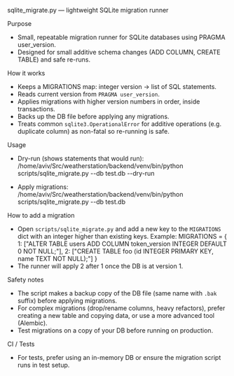 sqlite_migrate.py — lightweight SQLite migration runner

Purpose
- Small, repeatable migration runner for SQLite databases using PRAGMA user_version.
- Designed for small additive schema changes (ADD COLUMN, CREATE TABLE) and safe re-runs.

How it works
- Keeps a MIGRATIONS map: integer version -> list of SQL statements.
- Reads current version from `PRAGMA user_version`.
- Applies migrations with higher version numbers in order, inside transactions.
- Backs up the DB file before applying any migrations.
- Treats common `sqlite3.OperationalError` for additive operations (e.g. duplicate column) as non-fatal so re-running is safe.

Usage
- Dry-run (shows statements that would run):
  /home/aviv/Src/weatherstation/backend/venv/bin/python scripts/sqlite_migrate.py --db test.db --dry-run

- Apply migrations:
  /home/aviv/Src/weatherstation/backend/venv/bin/python scripts/sqlite_migrate.py --db test.db

How to add a migration
- Open `scripts/sqlite_migrate.py` and add a new key to the `MIGRATIONS` dict with an integer higher than existing keys.
  Example:
    MIGRATIONS = {
      1: ["ALTER TABLE users ADD COLUMN token_version INTEGER DEFAULT 0 NOT NULL;"],
      2: ["CREATE TABLE foo (id INTEGER PRIMARY KEY, name TEXT NOT NULL);"]
    }
- The runner will apply 2 after 1 once the DB is at version 1.

Safety notes
- The script makes a backup copy of the DB file (same name with `.bak` suffix) before applying migrations.
- For complex migrations (drop/rename columns, heavy refactors), prefer creating a new table and copying data, or use a more advanced tool (Alembic).
- Test migrations on a copy of your DB before running on production.

CI / Tests
- For tests, prefer using an in-memory DB or ensure the migration script runs in test setup.
 

